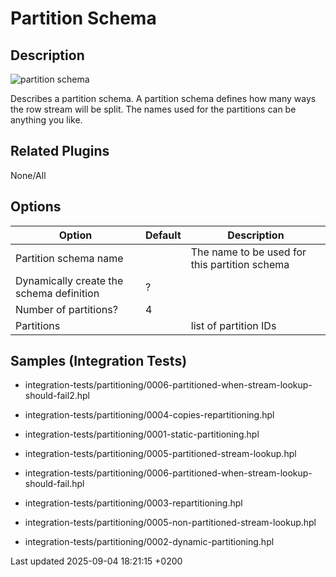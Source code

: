 <div id="header">

# Partition Schema

</div>

<div id="content">

<div class="sect1">

## Description

<div class="sectionbody">

<div class="paragraph">

<span class="image">![partition schema](../assets/images/icons/partition_schema.svg)</span>

</div>

<div class="paragraph">

Describes a partition schema. A partition schema defines how many ways the row stream will be split. The names used for the partitions can be anything you like.

</div>

</div>

</div>

<div class="sect1">

## Related Plugins

<div class="sectionbody">

<div class="paragraph">

None/All

</div>

</div>

</div>

<div class="sect1">

## Options

<div class="sectionbody">

| Option                                   | Default | Description                                   |
| ---------------------------------------- | ------- | --------------------------------------------- |
| Partition schema name                    |         | The name to be used for this partition schema |
| Dynamically create the schema definition | ?       |                                               |
| Number of partitions?                    | 4       |                                               |
| Partitions                               |         | list of partition IDs                         |

</div>

</div>

<div class="sect1">

## Samples (Integration Tests)

<div class="sectionbody">

<div class="ulist">

  - integration-tests/partitioning/0006-partitioned-when-stream-lookup-should-fail2.hpl

  - integration-tests/partitioning/0004-copies-repartitioning.hpl

  - integration-tests/partitioning/0001-static-partitioning.hpl

  - integration-tests/partitioning/0005-partitioned-stream-lookup.hpl

  - integration-tests/partitioning/0006-partitioned-when-stream-lookup-should-fail.hpl

  - integration-tests/partitioning/0003-repartitioning.hpl

  - integration-tests/partitioning/0005-non-partitioned-stream-lookup.hpl

  - integration-tests/partitioning/0002-dynamic-partitioning.hpl

</div>

</div>

</div>

</div>

<div id="footer">

<div id="footer-text">

Last updated 2025-09-04 18:21:15 +0200

</div>

</div>
